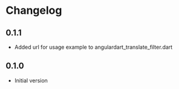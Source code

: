 # Changelog

## 0.1.1
- Added url for usage example to angulardart_translate_filter.dart

## 0.1.0

- Initial version